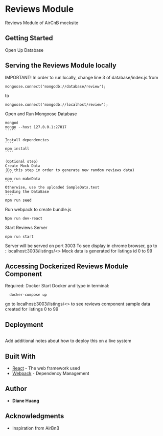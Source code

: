 # Reviews Module

Reviews Module of AirCnB mocksite

## Getting Started

Open Up Database

## Serving the Reviews Module locally

IMPORTANT! In order to run locally, change line 3 of database/index.js from 
````
mongoose.connect('mongodb://database/review');
`````
to 
``````
mongoose.connect('mongodb://localhost/review');
```````

Open and Run Mongoose Database
``````
mongod
mongo --host 127.0.0.1:27017
`````

Install dependencies
````
npm install
````

(Optional step)
Create Mock Data 
(Do this step in order to generate new random reviews data)
````
npm run makeData
````
Otherwise, use the uploaded SampleData.text
Seeding the DataBase
```` 
npm run seed
```````

Run webpack to create bundle.js
`````
Npm run dev-react
`````

Start Reviews Server
`````
npm run start
`````
Server will be served on port 3003
To see display in chrome browser, go to : 
    localhost:3003/listings/<<id>>
Mock data is generated for listings id 0 to 99

## Accessing Dockerized Reviews Module Component

Required: Docker
Start Docker and type in terminal:
`````
  docker-compose up
`````
go to localhost:3003/listings/<<id>> to see reviews component
sample data created for listings 0 to 99

## Deployment

`````

`````

Add additional notes about how to deploy this on a live system

## Built With

* [React]() - The web framework used
* [Webpack]() - Dependency Management

## Author

* **Diane Huang**

## Acknowledgments

* Inspiration from AirBnB
